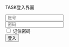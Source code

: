 <!DOCTYPE html>
<html>
    <meta charset="UTF-8">
    <div class="box">
        <div class="title">
            <p>TASK登入界面</p>
        </div>
        <div class="inputBox">
         <input type="user" placeholder=" 账号">
        </div>
        <div class="inputBox">
         <input type="password" placeholder=" 密码">
        </div>
        <input type="checkbox" name="" id="rememberPassword">
        <label for="rememberPassWord" id="labelRememberPassword">
            记住密码
        </label>
        <div id="login">
            <button>登入</button>
        </div>
    </div>
</html>
<link rel="stylesheet" href="css/style.css">
